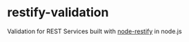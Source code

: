 restify-validation
==================

Validation for REST Services built with [node-restify](https://github.com/mcavage/node-restify) in node.js
